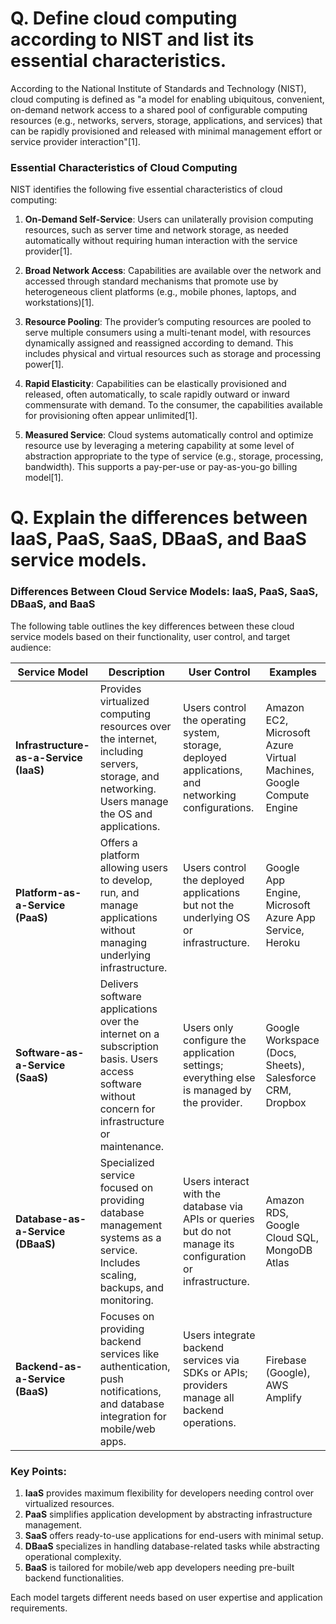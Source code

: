# Q. Define cloud computing according to NIST and list its essential characteristics.

According to the National Institute of Standards and Technology (NIST), cloud computing is defined as "a model for enabling ubiquitous, convenient, on-demand network access to a shared pool of configurable computing resources (e.g., networks, servers, storage, applications, and services) that can be rapidly provisioned and released with minimal management effort or service provider interaction"[1].

### Essential Characteristics of Cloud Computing
NIST identifies the following five essential characteristics of cloud computing:

1. **On-Demand Self-Service**: Users can unilaterally provision computing resources, such as server time and network storage, as needed automatically without requiring human interaction with the service provider[1].
   
2. **Broad Network Access**: Capabilities are available over the network and accessed through standard mechanisms that promote use by heterogeneous client platforms (e.g., mobile phones, laptops, and workstations)[1].

3. **Resource Pooling**: The provider’s computing resources are pooled to serve multiple consumers using a multi-tenant model, with resources dynamically assigned and reassigned according to demand. This includes physical and virtual resources such as storage and processing power[1].

4. **Rapid Elasticity**: Capabilities can be elastically provisioned and released, often automatically, to scale rapidly outward or inward commensurate with demand. To the consumer, the capabilities available for provisioning often appear unlimited[1].

5. **Measured Service**: Cloud systems automatically control and optimize resource use by leveraging a metering capability at some level of abstraction appropriate to the type of service (e.g., storage, processing, bandwidth). This supports a pay-per-use or pay-as-you-go billing model[1]. 


# Q. Explain the differences between IaaS, PaaS, SaaS, DBaaS, and BaaS service models.

### Differences Between Cloud Service Models: IaaS, PaaS, SaaS, DBaaS, and BaaS

The following table outlines the key differences between these cloud service models based on their functionality, user control, and target audience:

| **Service Model**       | **Description**                                                                                                   | **User Control**                                                                                  | **Examples**                                                                 |
|--------------------------|-------------------------------------------------------------------------------------------------------------------|---------------------------------------------------------------------------------------------------|-------------------------------------------------------------------------------|
| **Infrastructure-as-a-Service (IaaS)** | Provides virtualized computing resources over the internet, including servers, storage, and networking. Users manage the OS and applications. | Users control the operating system, storage, deployed applications, and networking configurations. | Amazon EC2, Microsoft Azure Virtual Machines, Google Compute Engine          |
| **Platform-as-a-Service (PaaS)**       | Offers a platform allowing users to develop, run, and manage applications without managing underlying infrastructure.                       | Users control the deployed applications but not the underlying OS or infrastructure.             | Google App Engine, Microsoft Azure App Service, Heroku                       |
| **Software-as-a-Service (SaaS)**       | Delivers software applications over the internet on a subscription basis. Users access software without concern for infrastructure or maintenance. | Users only configure the application settings; everything else is managed by the provider.        | Google Workspace (Docs, Sheets), Salesforce CRM, Dropbox                     |
| **Database-as-a-Service (DBaaS)**      | Specialized service focused on providing database management systems as a service. Includes scaling, backups, and monitoring.              | Users interact with the database via APIs or queries but do not manage its configuration or infrastructure. | Amazon RDS, Google Cloud SQL, MongoDB Atlas                                  |
| **Backend-as-a-Service (BaaS)**        | Focuses on providing backend services like authentication, push notifications, and database integration for mobile/web apps.               | Users integrate backend services via SDKs or APIs; providers manage all backend operations.       | Firebase (Google), AWS Amplify                                               |

### Key Points:
1. **IaaS** provides maximum flexibility for developers needing control over virtualized resources.
2. **PaaS** simplifies application development by abstracting infrastructure management.
3. **SaaS** offers ready-to-use applications for end-users with minimal setup.
4. **DBaaS** specializes in handling database-related tasks while abstracting operational complexity.
5. **BaaS** is tailored for mobile/web app developers needing pre-built backend functionalities.

Each model targets different needs based on user expertise and application requirements.